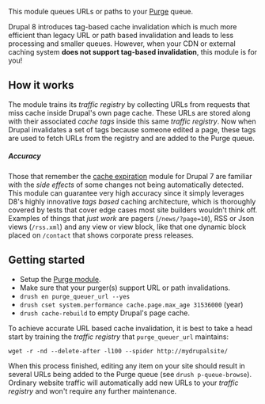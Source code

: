 [//]: # ( clear&&curl -s -F input_files[]=@PROJECTPAGE.md -F from=markdown -F to=html http://c.docverter.com/convert|tail -n+11|head -n-2 )
[//]: # ( curl -s -F input_files[]=@PROJECTPAGE.md -F from=markdown -F to=pdf http://c.docverter.com/convert>PROJECTPAGE.pdf )

This module queues URLs or paths to your [Purge](https://www.drupal.org/project/purge) queue.

Drupal 8 introduces tag-based cache invalidation which is much more efficient
than legacy URL or path based invalidation and leads to less processing and
smaller queues. However, when your CDN or external caching system **does not
support tag-based invalidation**, this module is for you!

## How it works
The module trains its _traffic registry_ by collecting URLs from requests that
miss cache inside Drupal's own page cache. These URLs are stored along with
their associated _cache tags_ inside this same _traffic registry_. Now when
Drupal invalidates a set of tags because someone edited a page, these tags are
used to fetch URLs from the registry and are added to the Purge queue.

##### Accuracy
Those that remember the [cache expiration](https://www.drupal.org/project/expire)
module for Drupal 7 are familiar with the _side effects_ of some changes not
being automatically detected. This module can guarantee very high accuracy since
it simply leverages D8's highly innovative _tags based_ caching architecture,
which is thoroughly covered by tests that cover edge cases most site builders
wouldn't think off. Examples of things that _just work_ are
pagers (``/news/?page=10``), RSS or Json views (``/rss.xml``) and any view or
view block, like that one dynamic block placed on ``/contact`` that shows
corporate press releases.

## Getting started

* Setup the [Purge module](https://www.drupal.org/project/purge).
* Make sure that your purger(s) support URL or path invalidations.
* ``drush en purge_queuer_url --yes``
* ``drush cset system.performance cache.page.max_age 31536000`` (year)
* ``drush cache-rebuild`` to empty Drupal's page cache.

To achieve accurate URL based cache invalidation, it is best to take a head
start by training the _traffic registry_ that ``purge_queuer_url`` maintains:

```
wget -r -nd --delete-after -l100 --spider http://mydrupalsite/
```

When this process finished, editing any item on your site should result in
several URLs being added to the Purge queue (see ``drush p-queue-browse``).
Ordinary website traffic will automatically add new URLs to your _traffic
registry_ and won't require any further maintenance.
